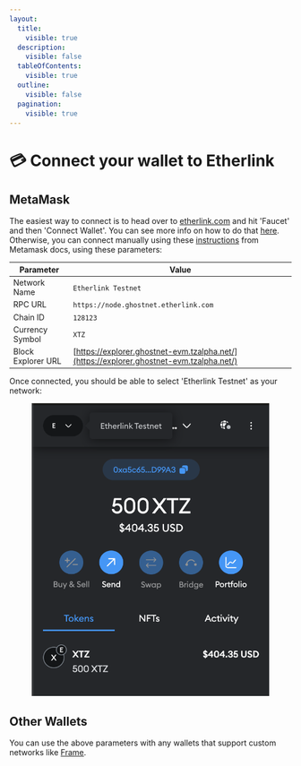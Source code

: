 ```yaml
---
layout:
  title:
    visible: true
  description:
    visible: false
  tableOfContents:
    visible: true
  outline:
    visible: false
  pagination:
    visible: true
---
```


# 💳 Connect your wallet to Etherlink

## MetaMask

The easiest way to connect is to head over to [etherlink.com](https://etherlink.com) and hit 'Faucet' and then 'Connect Wallet'. You can see more info on how to do that [here](get-testnet-xtz-on-etherlink.md). Otherwise, you can connect manually using these [instructions](https://support.metamask.io/hc/en-us/articles/360043227612-How-to-add-a-custom-network-RPC) from Metamask docs, using these parameters:

| Parameter          | Value                                                                                    |
| ------------------ | ---------------------------------------------------------------------------------------- |
| Network Name       | `Etherlink Testnet`                                                                      |
| RPC URL            | `https://node.ghostnet.etherlink.com`                                                    |
| Chain ID           | `128123`                                                                                 |
| Currency Symbol    | `XTZ`                                                                                    |
| Block Explorer URL | [https://explorer.ghostnet-evm.tzalpha.net/](https://explorer.ghostnet-evm.tzalpha.net/) |

Once connected, you should be able to select 'Etherlink Testnet' as your network:

<figure><img src="../.gitbook/assets/CleanShot 2023-11-23 at 17.13.32@2x.png" alt=""><figcaption></figcaption></figure>

## Other Wallets

You can use the above parameters with any wallets that support custom networks like [Frame](https://docs.frame.sh/docs/Getting%20Started/Basics/Configuring%20Chains).&#x20;
